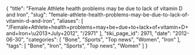 {
    "title": "Female Athlete health problems may be due to lack of vitamin D and Iron",
    "slug": "female-athlete-health-problems-may-be-due-to-lack-of-vitamin-d-and-iron",
    "aliases": [
        "/Female+Athlete+health+problems+may+be+due+to+lack+of+vitamin+D+and+Iron+\u2013+July+2012",
        "/2971"
    ],
    "tiki_page_id": 2971,
    "date": "2012-06-30",
    "categories": [
        "Bone",
        "Sports",
        "Top news",
        "Women",
        "Iron"
    ],
    "tags": [
        "Bone",
        "Iron",
        "Sports",
        "Top news",
        "Women"
    ]
}